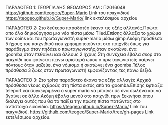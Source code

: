 ΠΑΡΑΔΟΤΕΟ 1:
ΓΕΩΡΓΙΑΔΗΣ ΘΕΟΔΩΡΟΣ
ΑΜ : Π2016048
https://github.com/teogeo/Super-Mario Link του παιχνιδιού
https://teogeo.github.io/Super-Mario/ link εκτελέσιμου αρχείου

ΠΑΡΑΔΟΤΕΟ 2:
Στο δεύτερο παραδοτέο έκανα τις εξής αλλαγές.Πρώτα απο όλα δημιούργησα μια νέα πίστα μέσω Tiled.Επίσης άλλαξα το χρώμα των coins και
του πρωταγωνιστή super-mario μέσω gimp.Ακόμη πρόσθεσα 5 ήχους του παιχνιδιού που χρησιμοποιούνται στο παιχνίδι όπως για παράδεγμα όταν πηδάει
ο πρωταγωνιστής,όταν σκοτώνει ένα goomba,όταν πεθαίνει και άλλους 2 ήχους.Στη συνέχεια έβαλα σκορ στο παιχνίδι που φαίνεται πανω αριστερά 
ωπου ο πρωταγωνιστείς παίρνει πόντους όταν μαζεύει ένα νόμισμα ή σκοτώνει ένα goomba.Τέλος πρόσθεσα 3 ζωές στον πρωταγωνιστή εμφανίζοντας τες 
πάνω δεξιά.

ΠΑΡΑΔΟΤΕΟ 3:
Στο τρίτο παραδοτέο έκανα τις εξής αλλαγές.Αρχικά πρόσθεσα νέους εχθρούς στη πίστα εκτός από τα goomba.Επίσης έφτιαξα teleport και συγκεκριμένα ο super mario να μπαίνει σε ένα σωλήνα και να βγαίνει σε άλλο.Ακόμη έβαλα μενού στο παιχνίδι πριν ξεκινήσει όπου διαλέγει αυτός που θα το παίξει την πρώτη πίστα πατώντας στο αντίστοιχο εικονίδιο.
https://teogeo.github.io/Super-Mario/ Link του παιχνιδιού.
https://github.com/teogeo/Super-Mario/tree/gh-pages Link εκτελέσιμου αρχείου.
